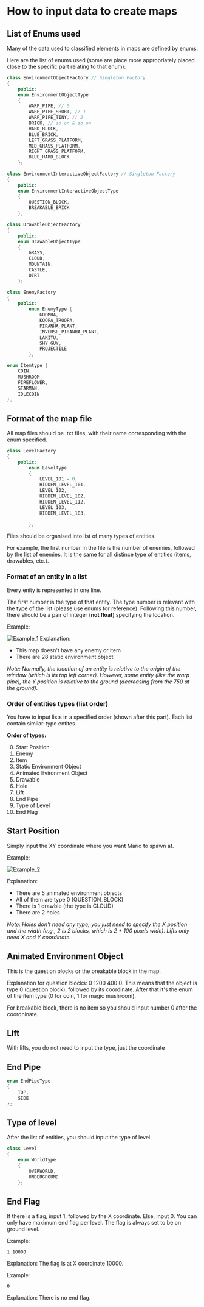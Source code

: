 # How to input data to create maps
## List of Enums used
Many of the data used to classified elements in maps are defined by enums.

Here are the list of enums used (some are place more appropriately placed close to the specific part relating to that enum):
```cpp
class EnvironmentObjectFactory // Singleton Factory
{
    public:
    enum EnvironmentObjectType
    {
        WARP_PIPE, // 0
        WARP_PIPE_SHORT, // 1
        WARP_PIPE_TINY, // 2
        BRICK, // so on & so on
        HARD_BLOCK,
        BLUE_BRICK,
        LEFT_GRASS_PLATFORM,
        MID_GRASS_PLATFORM,
        RIGHT_GRASS_PLATFORM,
        BLUE_HARD_BLOCK
    };
```
```cpp
class EnvironmentInteractiveObjectFactory // Singleton Factory
{
    public:
    enum EnvironmentInteractiveObjectType
    {
        QUESTION_BLOCK,
        BREAKABLE_BRICK
    };
```
```cpp
class DrawableObjectFactory
{
    public:
    enum DrawableObjectType
    {
        GRASS,
        CLOUD,
        MOUNTAIN,
        CASTLE,
        DIRT
    };
```
``` cpp
class EnemyFactory
{
    public:
        enum EnemyType {
            GOOMBA,
            KOOPA_TROOPA,
            PIRANHA_PLANT,
            INVERSE_PIRANHA_PLANT,
            LAKITU,
            SHY_GUY,
            PROJECTILE
        };
```

``` cpp
enum Itemtype {
	COIN,
	MUSHROOM,
	FIREFLOWER,
	STARMAN,
	IDLECOIN
};
```

## Format of the map file
All map files should be .txt files, with their name corresponding with the enum specified.

```cpp
class LevelFactory
{
    public:
        enum LevelType
        {
            LEVEL_101 = 0,
            HIDDEN_LEVEL_101,
            LEVEL_102,
            HIDDEN_LEVEL_102,
            HIDDEN_LEVEL_112,
            LEVEL_103,
            HIDDEN_LEVEL_103,
            
        };
```

Files should be organised into list of many types of entities.

For example, the first number in the file is the number of enemies, followed by the list of enemies. It is the same for all distince type of entities (items, drawables, etc.).

### Format of an entity in a list

Every enity is represented in one line.

The first number is the type of that entity. The type number is relevant with the type of the list (please use enums for reference).
Following this number, there should be a pair of integer (**not float**) specifying the location.

Example:

![Example_1](./Images/Figure1.png)
Explanation:
- This map doesn't have any enemy or item
- There are 28 static environment object

*Note: Normally, the location of an entity is relative to the origin of the window (which is its top left corner). However, some entity (like the warp pipe), the Y position is relative to the ground (decreasing from the 750 at the ground).*

### Order of entities types (list order)

You have to input lists in a specified order (shown after this part). Each list contain similar-type entites.

**Order of types:**

0. Start Position
1. Enemy
2. Item
3. Static Environment Object
4. Animated Evironment Object
5. Drawable
6. Hole
7. Lift
8. End Pipe
9. Type of Level
10. End Flag

## Start Position

Simply input the XY coordinate where you want Mario to spawn at.

Example:

![Example_2](./Images/Figure2.png)

Explanation:
- There are 5 animated environment objects
- All of them are type 0 (QUESTION_BLOCK)
- There is 1 drawble (the type is CLOUD)
- There are 2 holes

*Note: Holes don't need any type; you just need to specify the X position and the width (e.g., 2 is 2 blocks, which is 2 * 100 pixels wide). Lifts only need X and Y coordinate.*

## Animated Environment Object

This is the question blocks or the breakable block in the map.

Explanation for question blocks: 0 1200 400 0. This means that the object is type 0 (question block), followed by its coordinate. After that it's the enum of the item type (0 for coin, 1 for magic mushroom).

For breakable block, there is no item so you should input number 0 after the coordninate.

## Lift

With lifts, you do not need to input the type, just the coordinate

## End Pipe



```cpp
enum EndPipeType
{
    TOP,
    SIDE
};
```

## Type of level

After the list of entities, you should input the type of level.

```cpp
class Level
{
    enum WorldType
    {
        OVERWORLD,
        UNDERGROUND
    };
```

## End Flag

If there is a flag, input 1, followed by the X coordinate. Else, input 0. You can only have maximum end flag per level. The flag is always set to be on ground level.

Example:
```
1 10000
```
Explanation: The flag is at X coordinate 10000.

Example:
```
0
```
Explanation: There is no end flag.